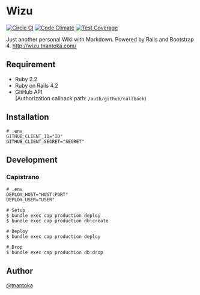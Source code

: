 # Wizu 

[![Circle CI](https://circleci.com/gh/tnantoka/wizu.svg?style=svg)](https://circleci.com/gh/tnantoka/wizu)
[![Code Climate](https://codeclimate.com/github/tnantoka/wizu/badges/gpa.svg)](https://codeclimate.com/github/tnantoka/wizu)
[![Test Coverage](https://codeclimate.com/github/tnantoka/wizu/badges/coverage.svg)](https://codeclimate.com/github/tnantoka/wizu/coverage)

Just another personal Wiki with Markdown. Powered by Rails and Bootstrap 4.
http://wizu.tnantoka.com/

## Requirement

- Ruby 2.2
- Ruby on Rails 4.2
- GitHub API  
  (Authorization callback path: `/auth/github/callback`)

## Installation

```
# .env
GITHUB_CLIENT_ID="ID"
GITHUB_CLIENT_SECRET="SECRET"
```

## Development

### Capistrano

```
# .env
DEPLOY_HOST="HOST:PORT"
DEPLOY_USER="USER"

# Setup
$ bundle exec cap production deploy
$ bundle exec cap production db:create

# Deploy
$ bundle exec cap production deploy

# Drop
$ bundle exec cap production db:drop
```

## Author

[@tnantoka](https://twitter.com/tnantoka)

